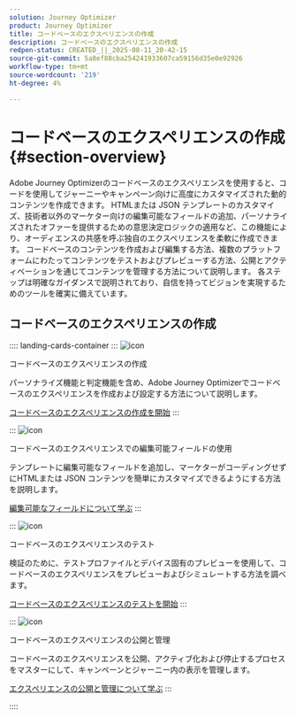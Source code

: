 ```yaml
---
solution: Journey Optimizer
product: Journey Optimizer
title: コードベースのエクスペリエンスの作成
description: コードベースのエクスペリエンスの作成
redpen-status: CREATED_||_2025-08-11_20-42-15
source-git-commit: 5a8ef88cba254241933607ca59156d35e0e92926
workflow-type: tm+mt
source-wordcount: '219'
ht-degree: 4%

---
```



# コードベースのエクスペリエンスの作成{#section-overview}

Adobe Journey Optimizerのコードベースのエクスペリエンスを使用すると、コードを使用してジャーニーやキャンペーン向けに高度にカスタマイズされた動的コンテンツを作成できます。 HTMLまたは JSON テンプレートのカスタマイズ、技術者以外のマーケター向けの編集可能なフィールドの追加、パーソナライズされたオファーを提供するための意思決定ロジックの適用など、この機能により、オーディエンスの共感を呼ぶ独自のエクスペリエンスを柔軟に作成できます。 コードベースのコンテンツを作成および編集する方法、複数のプラットフォームにわたってコンテンツをテストおよびプレビューする方法、公開とアクティベーションを通じてコンテンツを管理する方法について説明します。 各ステップは明確なガイダンスで説明されており、自信を持ってビジョンを実現するためのツールを確実に備えています。

## コードベースのエクスペリエンスの作成

:::: landing-cards-container
:::
![icon](https://cdn.experienceleague.adobe.com/icons/code-branch.svg?lang=ja)

コードベースのエクスペリエンスの作成

パーソナライズ機能と判定機能を含め、Adobe Journey Optimizerでコードベースのエクスペリエンスを作成および設定する方法について説明します。

[コードベースのエクスペリエンスの作成を開始](../using/code-based/create-code-based.md)
:::

:::
![icon](https://cdn.experienceleague.adobe.com/icons/list-check.svg?lang=ja)

コードベースのエクスペリエンスでの編集可能フィールドの使用

テンプレートに編集可能なフィールドを追加し、マーケターがコーディングせずにHTMLまたは JSON コンテンツを簡単にカスタマイズできるようにする方法を説明します。

[編集可能なフィールドについて学ぶ](../using/code-based/code-based-form-fields.md)
:::

:::
![icon](https://cdn.experienceleague.adobe.com/icons/gear.svg?lang=ja)

コードベースのエクスペリエンスのテスト

検証のために、テストプロファイルとデバイス固有のプレビューを使用して、コードベースのエクスペリエンスをプレビューおよびシミュレートする方法を調べます。

[コードベースのエクスペリエンスのテストを開始](../using/code-based/test-code-based.md)
:::

:::
![icon](https://cdn.experienceleague.adobe.com/icons/circle-play.svg?lang=ja)

コードベースのエクスペリエンスの公開と管理

コードベースのエクスペリエンスを公開、アクティブ化および停止するプロセスをマスターにして、キャンペーンとジャーニー内の表示を管理します。

[エクスペリエンスの公開と管理について学ぶ](../using/code-based/publish-code-based.md)
:::

::::
